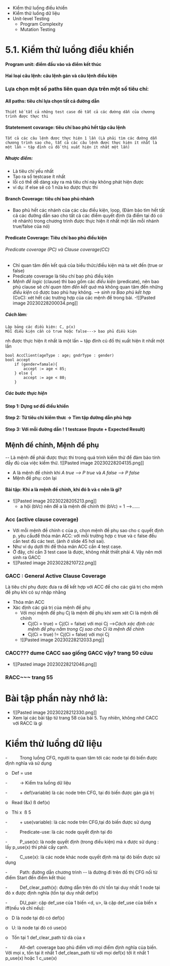 - Kiểm thử luồng điều khiển
- Kiểm thử luồng dữ liệu
- Unit-level Testing 
	- Program Complexity 
	- Mutation Testing

# 5.1. Kiểm thử luồng điều khiển
#### Program unit: điểm đầu vào và điểm kết thúc
#### Hai loại câu lệnh: câu lệnh gán và câu lệnh điều kiện
### Lựa chọn một số paths liên quan dựa trên một số tiêu chí:
#### All paths: tiêu chí lựa chọn tất cả đường dẫn
	Thiết kế tất cả những test case đẻ tất cả các đường dẫn của chương trình được thực thi
#### Statetement covarage: tiêu chí bao phủ hết tập câu lệnh
	Tất cả các câu lệnh được thực hiện 1 lần (Là phải tìm các đường dẫn chương trình sao cho, tất cả các câu lệnh được thực hiện ít nhất là một lần ~ tập đỉnh củ đồ thị xuất hiện ít nhất một lần)
##### Nhược điểm:
- Là tiêu chí yếu nhất
- Tạo ra số testcase ít nhất
- lỗi có thể dễ dàng xảy ra mà tiêu chí này không phát hiện được
- ví dụ: if else sẽ có 1 nửa ko được thực thi
#### Branch Coverage: tiêu chí bao phủ nhánh
- Bao phủ hết các nhánh của các câu điều kiện, loop, (Đảm bảo tìm hết tất cả các đường dẫn sao cho tất cả các điểm quyết định (là điểm tại đó có rẽ nhánh) trong chương trình được thực hiện ít nhất một lần mỗi nhánh true/false của nó)
#### Predicate Coverage: Tiêu chí bao phủ điều kiện
###### Predicate coverage (PC) và Clause coverage(CC)
- Chỉ quan tâm đến kết quả của biểu thức/điều kiện mà ta xét đến (true or false)
- Predicate coverage là tiêu chí bao phủ điều kiện
- *Mệnh đề logic* (clause) thì bao gồm các *điều kiện* (predicate), nên bao phủ clause sẽ *chỉ quan tâm đến kết quả* mà không quan tâm đến những *điều kiện* có được bao phủ hay không.
--> *sinh ra Bao phủ kết hợp*  (CoC): xét hết các trường hợp của các mệnh đề trong bài. 
-![[Pasted image 20230228200034.png]]
##### Cách làm:
	Lập bảng các điều kiện: C, p(x)
	Mỗi điều kiện cần có true hoặc false---> bao phủ điều kiện
nh được thực hiện ít nhất là một lần ~ tập đỉnh củ đồ thị xuất hiện ít nhất một lần


```
bool AccClient(ageType : age; gndrType : gender)
bool accept
	if (gender=famale){
		accept := age < 85;	
	} else {
		accept := age < 80;
	}
```

##### Các bước thực hiện
#### Step 1: Dựng sơ đồ điều khiển
#### Step 2: Từ tiêu chí kiểm thưc -> Tìm tập đường dẫn phù hợp
#### Step 3: Với mỗi đường dẫn ! 1 testcase (Inpute + Expected Result)

## Mệnh đề chính, Mệnh đề phụ
-- Là mệnh đề phải được thực thi trong quá trình kiểm thử để đảm bảo tính đầy đủ của việc kiểm thử.
![[Pasted image 20230228204135.png]]
- A là mệnh đề chính khi *A true --> P true* và *A false --> P false*
- Mệnh đề phụ: còn lại
#### Bài tập: Khi a là mệnh đề chính, khi đó b và c nên là gì?
- ![[Pasted image 20230228205213.png]]
	- a hội (bVc) nên để a là mệnh đề chính thì (bVc) = 1 -->......

### Acc (active clause coverage)
 - Với mỗi mệnh đề chính c của p, chọn mệnh đề phụ sao cho c quyết định p. yêu cầuđể thỏa mãn ACC: với mỗi trường hợp c true và c false đều cần test đủ các test. (ảnh ở slide 45 hơi sai). 
 - Như ví dụ dưới thì để thỏa mãn ACC cần 4 test case.
 - Ở đây, chỉ cần 3 test case là được, không nhất thiết phải 4. Vậy nên mới sinh ra GACC
 - ![[Pasted image 20230228210722.png]]


### GACC : General Active Clause Coverage
Là tiêu chí phụ được đưa ra để kết hợp với ACC để cho các giá trị cho mệnh đề phụ khi có sự nhập nhằng
- Thỏa mãn ACC
- Xác định các giá trị của mệnh đề phụ
	- Với mọi mệnh đề phụ Cj là mệnh đề phụ khi xem xét Ci là mệnh đề chính
		- Cj(Ci = true) = Cj(Ci = false) với mọi Cj -->_Cách xác định các mệnh đề phụ nằm trong Cj sao cho Ci là mệnh đề chính_
		- Cj(Ci = true) != Cj(Ci = false) với mọi Cj
	- ![[Pasted image 20230228212033.png]]

### CACC??? dume CACC sao giống GACC vậy? trang 50 cứuu
- ![[Pasted image 20230228212046.png]]

### RACC~~~ trang 55

# Bài tập phần này nhớ là:
- ![[Pasted image 20230228212330.png]]
- Xem lại các bài tập từ trang 58 của bài 5. Tuy nhiên, không nhớ CACC với RACC là gì


# Kiểm thử luồng dữ liệu

-          Trong luồng CFG, người ta quan tâm tới các node tại đó biến được định nghĩa và sử dụng

o   Def = use

-          -> Kiểm tra luồng dữ liệu

-          + def(variable) là các node trên CFG, tại đó biến được gán giá trị

o   Read (&x) ß def(x)

o   Thì x  ß 5

-          + use(variable): là các node trên CFG,tại đó biến được sử dụng

-          Predicate-use: là các node quyết định tại đó

-          P_use(x): là node quyết định (trong điều kiện) mà x được sử dụng : lấy p_use(x) thì phải cấy cạnh.

-          C_use(x): là các node khác node quyết định mà tại đó biến được sử dụng

-          Path: đường dẫn chương trình -- là đường đi trên đồ thị CFG nối từ điểm Start đến điểm kết thúc

-          Def_clear_path(x): đường dẫn trên đó chỉ tồn tại duy nhất 1 node tại đó x được định nghĩa (tồn tại duy nhất def(x)

-          DU_pair: cặp def_use của 1 biến <d, u>, là cặp def_use của biến x iff(nếu và chỉ nếu):

o   D là node tại đó có def(x)

o   U: là node tại đó có use(x)

o   Tồn tại 1 def_clear_path từ dà của x

-          All-def: coverage bao phủ điểm với mọi điểm định nghĩa của biến. Với mọi x, tồn tại ít nhất 1 def_clean_path từ với mọi def(x) tới ít nhất 1 p_use(x) hoặc 1 c_use(x)
